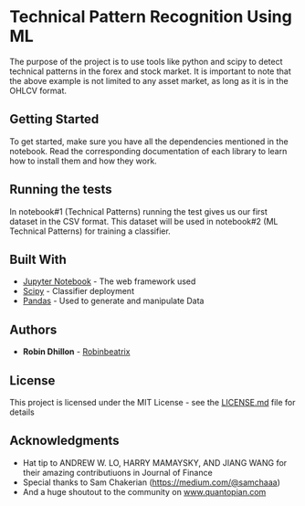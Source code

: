 # Technical Pattern Recognition Using ML

The purpose of the project is to use tools like python and scipy to detect technical patterns in the forex and stock market. It is important to note that the above example is not limited to any asset market, as long as it is in the OHLCV format.

## Getting Started

To get started, make sure you have all the dependencies mentioned in the notebook. Read the corresponding documentation of each library to learn how to install them and how they work.

## Running the tests

In notebook#1 (Technical Patterns) running the test gives us our first dataset in the CSV format. This dataset will be used in notebook#2 (ML Technical Patterns) for training a classifier.


## Built With

* [Jupyter Notebook](https://jupyter.org/) - The web framework used
* [Scipy](https://www.scipy.org/) - Classifier deployment
* [Pandas](https://pandas.pydata.org/) - Used to generate and manipulate Data



## Authors

* **Robin Dhillon** - [Robinbeatrix](https://github.com/RobinBeatrix)

## License

This project is licensed under the MIT License - see the [LICENSE.md](LICENSE.md) file for details

## Acknowledgments

* Hat tip to ANDREW W. LO, HARRY MAMAYSKY, AND JIANG WANG for their amazing contributiuons in Journal of Finance
* Special thanks to Sam Chakerian (https://medium.com/@samchaaa)
* And a huge shoutout to the community on www.quantopian.com 

